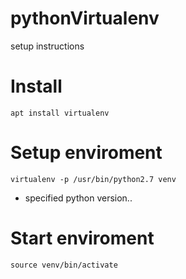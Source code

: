 # pythonVirtualenv
setup instructions

# Install

```
apt install virtualenv
```

# Setup enviroment


```
virtualenv -p /usr/bin/python2.7 venv 
```
- specified python version.. 


# Start enviroment

```
source venv/bin/activate
```


